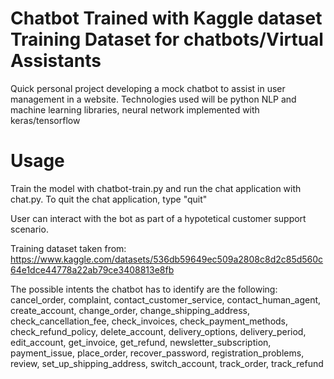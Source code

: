 # Chatbot Trained with Kaggle dataset Training Dataset for chatbots/Virtual Assistants

Quick personal project developing a mock chatbot to assist in user management in a website.
Technologies used will be python NLP and machine learning libraries, neural network implemented with keras/tensorflow

# Usage

Train the model with chatbot-train.py and run the chat application with chat.py.
To quit the chat application, type "quit"

User can interact with the bot as part of a hypotetical customer support scenario.

Training dataset taken from: https://www.kaggle.com/datasets/536db59649ec509a2808c8d2c85d560c64e1dce44778a22ab79ce3408813e8fb

The possible intents the chatbot has to identify are the following:
cancel_order, complaint, contact_customer_service, contact_human_agent, create_account, change_order, change_shipping_address, check_cancellation_fee, check_invoices, check_payment_methods, check_refund_policy, delete_account, delivery_options, delivery_period, edit_account, get_invoice, get_refund, newsletter_subscription, payment_issue, place_order, recover_password, registration_problems, review, set_up_shipping_address, switch_account, track_order, track_refund
